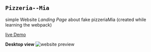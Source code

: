 ## `Pizzeria--Mia`

simple Website *Landing Page* about fake pizzeriaMia
(created while learning the webpack)

[live Demo](https://dazzling-bartik-bca68f.netlify.app/)

**Desktop view**
![website preview](./forgit.png)
